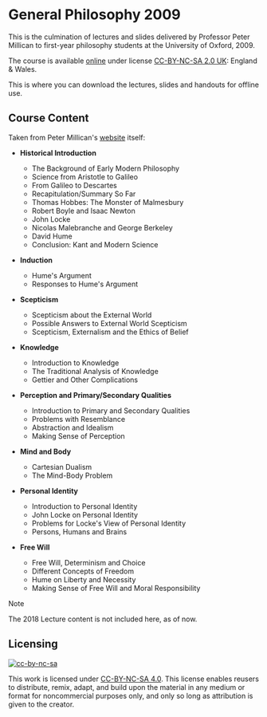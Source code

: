 # General Philosophy 2009
This is the culmination of lectures and slides delivered by Professor Peter Millican to first-year philosophy students at the University of Oxford, 2009.

The course is available [online](https://podcasts.ox.ac.uk/series/general-philosophy) under license [CC-BY-NC-SA 2.0 UK](http://creativecommons.org/licenses/by-nc-sa/2.0/uk/): England & Wales.

This is where you can download the lectures, slides and handouts for offline use. 

## Course Content
Taken from Peter Millican's [website](https://www.millican.org/genphil.htm) itself:

- **Historical Introduction**
  - The Background of Early Modern Philosophy
  - Science from Aristotle to Galileo
  - From Galileo to Descartes
  - Recapitulation/Summary So Far
  - Thomas Hobbes: The Monster of Malmesbury
  - Robert Boyle and Isaac Newton
  - John Locke
  - Nicolas Malebranche and George Berkeley
  - David Hume
  - Conclusion: Kant and Modern Science

- **Induction**
  - Hume's Argument
  - Responses to Hume's Argument

- **Scepticism**
  - Scepticism about the External World
  - Possible Answers to External World Scepticism
  - Scepticism, Externalism and the Ethics of Belief

- **Knowledge**
  - Introduction to Knowledge
  - The Traditional Analysis of Knowledge
  - Gettier and Other Complications

- **Perception and Primary/Secondary Qualities**
  - Introduction to Primary and Secondary Qualities
  - Problems with Resemblance
  - Abstraction and Idealism
  - Making Sense of Perception

- **Mind and Body**
  - Cartesian Dualism
  - The Mind-Body Problem

- **Personal Identity**
  - Introduction to Personal Identity
  - John Locke on Personal Identity
  - Problems for Locke's View of Personal Identity
  - Persons, Humans and Brains

- **Free Will**
  - Free Will, Determinism and Choice
  - Different Concepts of Freedom
  - Hume on Liberty and Necessity
  - Making Sense of Free Will and Moral Responsibility

>[!NOTE]
> The 2018 Lecture content is not included here, as of now.

## Licensing

[![cc-by-nc-sa](https://img.shields.io/badge/License-CC%20BY--NC--SA%204.0-lightgrey.svg)](http://creativecommons.org/licenses/by-nc-sa/4.0/)

This work is licensed under [CC-BY-NC-SA 4.0](https://creativecommons.org/licenses/by-nc-sa/4.0/). This license enables reusers to distribute, remix, adapt, and build upon the material in any medium or format for noncommercial purposes only, and only so long as attribution is given to the creator.